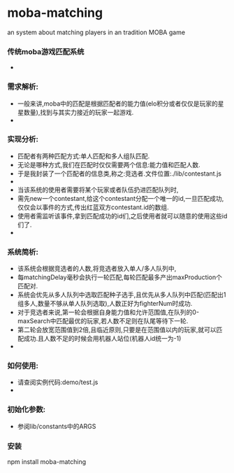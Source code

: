 # moba-matching
an system about matching players in an tradition MOBA game


### 传统moba游戏匹配系统
 *
### 需求解析:
 * 一般来讲,moba中的匹配是根据匹配者的能力值(elo积分或者仅仅是玩家的星星数量),找到与其实力接近的玩家一起游戏.
 *
### 实现分析:
 * 匹配者有两种匹配方式:单人匹配和多人组队匹配.
 * 无论是哪种方式,我们在匹配时仅仅需要两个信息:能力值和匹配人数.
 * 于是我封装了一个匹配者的信息类,称之:竞选者.文件位置:./lib/contestant.js
 *
 * 当该系统的使用者需要将某个玩家或者队伍扔进匹配队列时,
 * 需先new一个contestant,给这个contestant分配一个唯一的id,一旦匹配成功,仅仅会以事件的方式,传出红蓝双方contestant.id的数组.
 * 使用者需监听该事件,拿到匹配成功的id们,之后使用者就可以随意的使用这些id们了.
 *
### 系统简析:
 * 该系统会根据竞选者的人数,将竞选者放入单人/多人队列中,
 * 每matchingDelay毫秒会执行一轮匹配,每轮匹配最多产出maxProduction个匹配对.
 * 系统会优先从多人队列中选取匹配种子选手,且优先从多人队列中匹配(匹配出1组多人,数量不够从单人队列选取),人数正好为fighterNum时成功.
 * 对于竞选者来说,第一轮会根据自身能力值和允许范围值,在队列的0-maxSearch中匹配最优的玩家,若人数不足则在队尾等待下一轮.
 * 第二轮会放宽范围值到2倍,且临近原则,只要是在范围值以内的玩家,就可以匹配成功.且人数不足的时候会用机器人站位(机器人id统一为-1)
 *
### 如何使用:
 * 请查阅实例代码:demo/test.js
 *
### 初始化参数:
 * 参阅lib/constants中的ARGS
 
### 安装
npm install moba-matching
